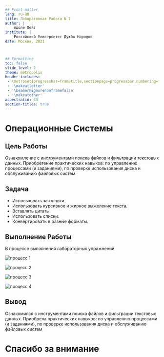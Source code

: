 ```yaml
---
## Front matter
lang: ru-RU
title: Лаборатонная Работа № 7 
author: |
	Адоле Фейт
institute: |
	Российский Университет Дужбы Народов
date: Москва, 2021



## Formatting
toc: false
slide_level: 2
theme: metropolis
header-includes: 
 - \metroset{progressbar=frametitle,sectionpage=progressbar,numbering=fraction}
 - '\makeatletter'
 - '\beamer@ignorenonframefalse'
 - '\makeatother'
aspectratio: 43
section-titles: true
---
```


# Операционные Системы

## Цель Работы

Ознакомление с инструментами поиска файлов и фильтрации текстовых данных. Приобретение практических навыков: по управлению процессами (и заданиями), по проверке использования диска и обслуживанию файловых систем.

## Задача

- Использовать заголовки
- Использовать курсивное и жирное выжеление текста.
- Вставлять цитаты
- Использовать списки.
- Конвертировать в разные форматы.

## Выполнение Работы
В процессе выполнения лабораторных упражнений

![процесс 1](01.jpg)


![процесс 2](10.jpg)


![процесс 3](11df.jpg)


![процесс 4](12.jpg)



## Вывод

Ознакомился с инструментами поиска файлов и фильтрации текстовых данных. Приобрела практических навыков: по управлению процессами (и заданиями), по проверке использования диска и обслуживанию файловых систем

# Спасибо за внимание

